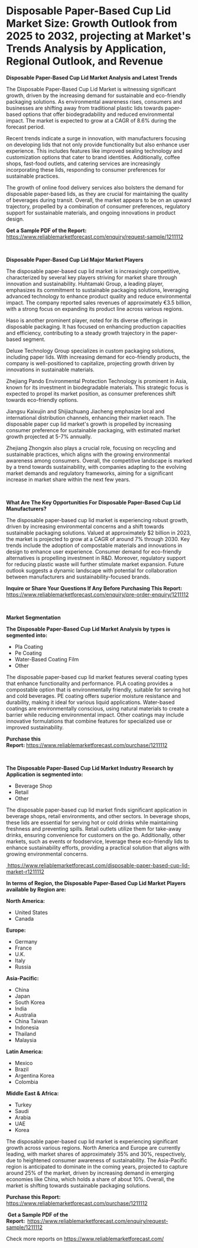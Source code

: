<p><h1>Disposable Paper-Based Cup Lid Market Size: Growth Outlook from 2025 to 2032, projecting at Market's Trends Analysis by Application, Regional Outlook, and Revenue</h1></p><p><strong>Disposable Paper-Based Cup Lid Market Analysis and Latest Trends</strong></p>
<p><p>The Disposable Paper-Based Cup Lid Market is witnessing significant growth, driven by the increasing demand for sustainable and eco-friendly packaging solutions. As environmental awareness rises, consumers and businesses are shifting away from traditional plastic lids towards paper-based options that offer biodegradability and reduced environmental impact. The market is expected to grow at a CAGR of 8.6% during the forecast period.</p><p>Recent trends indicate a surge in innovation, with manufacturers focusing on developing lids that not only provide functionality but also enhance user experience. This includes features like improved sealing technology and customization options that cater to brand identities. Additionally, coffee shops, fast-food outlets, and catering services are increasingly incorporating these lids, responding to consumer preferences for sustainable practices. </p><p>The growth of online food delivery services also bolsters the demand for disposable paper-based lids, as they are crucial for maintaining the quality of beverages during transit. Overall, the market appears to be on an upward trajectory, propelled by a combination of consumer preferences, regulatory support for sustainable materials, and ongoing innovations in product design.</p></p>
<p><strong>Get a Sample PDF of the Report:&nbsp;</strong> <a href="https://www.reliablemarketforecast.com/enquiry/request-sample/1211112?utm_campaign=1789&utm_medium=2&utm_source=Github&utm_content=ia&utm_term=24032025&utm_id=disposable-paper-based-cup-lid">https://www.reliablemarketforecast.com/enquiry/request-sample/1211112</a></p>
<p>&nbsp;</p>
<p><strong>Disposable Paper-Based Cup Lid Major Market Players</strong></p>
<p><p>The disposable paper-based cup lid market is increasingly competitive, characterized by several key players striving for market share through innovation and sustainability. Huhtamaki Group, a leading player, emphasizes its commitment to sustainable packaging solutions, leveraging advanced technology to enhance product quality and reduce environmental impact. The company reported sales revenues of approximately €3.5 billion, with a strong focus on expanding its product line across various regions.</p><p>Haso is another prominent player, noted for its diverse offerings in disposable packaging. It has focused on enhancing production capacities and efficiency, contributing to a steady growth trajectory in the paper-based segment.</p><p>Deluxe Technology Group specializes in custom packaging solutions, including paper lids. With increasing demand for eco-friendly products, the company is well-positioned to capitalize, projecting growth driven by innovations in sustainable materials.</p><p>Zhejiang Pando Environmental Protection Technology is prominent in Asia, known for its investment in biodegradable materials. This strategic focus is expected to propel its market position, as consumer preferences shift towards eco-friendly options.</p><p>Jiangsu Kaixujin and Shijiazhuang Jiacheng emphasize local and international distribution channels, enhancing their market reach. The disposable paper cup lid market's growth is propelled by increasing consumer preference for sustainable packaging, with estimated market growth projected at 5-7% annually.</p><p>Zhejiang Zhongxin also plays a crucial role, focusing on recycling and sustainable practices, which aligns with the growing environmental awareness among consumers. Overall, the competitive landscape is marked by a trend towards sustainability, with companies adapting to the evolving market demands and regulatory frameworks, aiming for a significant increase in market share within the next few years.</p></p>
<p>&nbsp;</p>
<p><strong>What Are The Key Opportunities For Disposable Paper-Based Cup Lid Manufacturers?</strong></p>
<p><p>The disposable paper-based cup lid market is experiencing robust growth, driven by increasing environmental concerns and a shift towards sustainable packaging solutions. Valued at approximately $2 billion in 2023, the market is projected to grow at a CAGR of around 7% through 2030. Key trends include the adoption of compostable materials and innovations in design to enhance user experience. Consumer demand for eco-friendly alternatives is propelling investment in R&D. Moreover, regulatory support for reducing plastic waste will further stimulate market expansion. Future outlook suggests a dynamic landscape with potential for collaboration between manufacturers and sustainability-focused brands.</p></p>
<p><strong>Inquire or Share Your Questions If Any Before Purchasing This Report:</strong> <a href="https://www.reliablemarketforecast.com/enquiry/pre-order-enquiry/1211112?utm_campaign=1789&utm_medium=2&utm_source=Github&utm_content=ia&utm_term=24032025&utm_id=disposable-paper-based-cup-lid">https://www.reliablemarketforecast.com/enquiry/pre-order-enquiry/1211112</a></p>
<p>&nbsp;</p>
<p><strong>Market Segmentation</strong></p>
<p><strong>The Disposable Paper-Based Cup Lid Market Analysis by types is segmented into:</strong></p>
<p><ul><li>Pla Coating</li><li>Pe Coating</li><li>Water-Based Coating Film</li><li>Other</li></ul></p>
<p><p>The disposable paper-based cup lid market features several coating types that enhance functionality and performance. PLA coating provides a compostable option that is environmentally friendly, suitable for serving hot and cold beverages. PE coating offers superior moisture resistance and durability, making it ideal for various liquid applications. Water-based coatings are environmentally conscious, using natural materials to create a barrier while reducing environmental impact. Other coatings may include innovative formulations that combine features for specialized use or improved sustainability.</p></p>
<p><strong>Purchase this Report:&nbsp;</strong><a href="https://www.reliablemarketforecast.com/purchase/1211112?utm_campaign=1789&utm_medium=2&utm_source=Github&utm_content=ia&utm_term=24032025&utm_id=disposable-paper-based-cup-lid">https://www.reliablemarketforecast.com/purchase/1211112</a></p>
<p>&nbsp;</p>
<p><strong>The Disposable Paper-Based Cup Lid Market Industry Research by Application is segmented into:</strong></p>
<p><ul><li>Beverage Shop</li><li>Retail</li><li>Other</li></ul></p>
<p><p>The disposable paper-based cup lid market finds significant application in beverage shops, retail environments, and other sectors. In beverage shops, these lids are essential for serving hot or cold drinks while maintaining freshness and preventing spills. Retail outlets utilize them for take-away drinks, ensuring convenience for customers on the go. Additionally, other markets, such as events or foodservice, leverage these eco-friendly lids to enhance sustainability efforts, providing a practical solution that aligns with growing environmental concerns.</p></p>
<p><a href="https://www.reliablemarketforecast.com/disposable-paper-based-cup-lid-market-r1211112?utm_campaign=1789&utm_medium=2&utm_source=Github&utm_content=ia&utm_term=24032025&utm_id=disposable-paper-based-cup-lid">&nbsp;https://www.reliablemarketforecast.com/disposable-paper-based-cup-lid-market-r1211112</a></p>
<p><strong>In terms of Region, the Disposable Paper-Based Cup Lid Market Players available by Region are:</strong></p>
<p>
    <p> <strong> North America: </strong>
        <ul>
            <li>United States</li>
            <li>Canada</li>
        </ul>
        </p> 
    <p> <strong> Europe: </strong>
        <ul>
            <li>Germany</li>
            <li>France</li>
            <li>U.K.</li>
            <li>Italy</li>
            <li>Russia</li>
        </ul>
        </p> 
    <p> <strong> Asia-Pacific: </strong>
        <ul>
            <li>China</li>
            <li>Japan</li>
            <li>South Korea</li>
            <li>India</li>
            <li>Australia</li>
            <li>China Taiwan</li>
            <li>Indonesia</li>
            <li>Thailand</li>
            <li>Malaysia</li>
        </ul>
        </p> 
    <p> <strong> Latin America: </strong>
        <ul>
            <li>Mexico</li>
            <li>Brazil</li>
            <li>Argentina Korea</li>
            <li>Colombia</li>
        </ul>
        </p> 
    <p> <strong> Middle East & Africa: </strong>
        <ul>
            <li>Turkey</li>
            <li>Saudi</li>
            <li>Arabia</li>
            <li>UAE</li>
            <li>Korea</li>
        </ul>
    </p>
    </p>
<p><p>The disposable paper-based cup lid market is experiencing significant growth across various regions. North America and Europe are currently leading, with market shares of approximately 35% and 30%, respectively, due to heightened consumer awareness of sustainability. The Asia-Pacific region is anticipated to dominate in the coming years, projected to capture around 25% of the market, driven by increasing demand in emerging economies like China, which holds a share of about 10%. Overall, the market is shifting towards sustainable packaging solutions.</p></p>
<p><strong>Purchase this Report: </strong><a href="https://www.reliablemarketforecast.com/purchase/1211112?utm_campaign=1789&utm_medium=2&utm_source=Github&utm_content=ia&utm_term=24032025&utm_id=disposable-paper-based-cup-lid">https://www.reliablemarketforecast.com/purchase/1211112</a></p>
<p>&nbsp;<strong>Get a Sample PDF of the Report:&nbsp;&nbsp;</strong><a href="https://www.reliablemarketforecast.com/enquiry/request-sample/1211112?utm_campaign=1789&utm_medium=2&utm_source=Github&utm_content=ia&utm_term=24032025&utm_id=disposable-paper-based-cup-lid">https://www.reliablemarketforecast.com/enquiry/request-sample/1211112</a></p>
<p><strong></strong></p>
<p>Check more reports on <a href="https://www.reliablemarketforecast.com/?utm_campaign=1789&utm_medium=2&utm_source=Github&utm_content=ia&utm_term=24032025&utm_id=disposable-paper-based-cup-lid">https://www.reliablemarketforecast.com/</a></p>